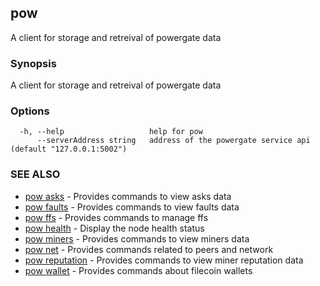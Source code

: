 ## pow

A client for storage and retreival of powergate data

### Synopsis

A client for storage and retreival of powergate data

### Options

```
  -h, --help                   help for pow
      --serverAddress string   address of the powergate service api (default "127.0.0.1:5002")
```

### SEE ALSO

* [pow asks](pow_asks.md)	 - Provides commands to view asks data
* [pow faults](pow_faults.md)	 - Provides commands to view faults data
* [pow ffs](pow_ffs.md)	 - Provides commands to manage ffs
* [pow health](pow_health.md)	 - Display the node health status
* [pow miners](pow_miners.md)	 - Provides commands to view miners data
* [pow net](pow_net.md)	 - Provides commands related to peers and network
* [pow reputation](pow_reputation.md)	 - Provides commands to view miner reputation data
* [pow wallet](pow_wallet.md)	 - Provides commands about filecoin wallets

